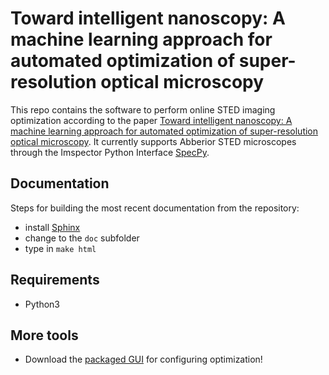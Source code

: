 # Toward intelligent nanoscopy: A machine learning approach for automated optimization of super-resolution optical microscopy

This repo contains the software to perform online STED imaging optimization according to the paper [Toward intelligent nanoscopy: A machine learning approach for automated optimization of super-resolution optical microscopy](https://tdb). It currently supports Abberior STED microscopes through the Imspector Python Interface [SpecPy](http://imspectordocs.readthedocs.io/en/latest/specpy.html).


## Documentation

Steps for building the most recent documentation from the repository:
- install [Sphinx](http://sphinx.pocoo.org)
- change to the `doc` subfolder
- type in `make html`


## Requirements

- Python3


## More tools

- Download the [packaged GUI](https://goo.gl/kK59KP) for configuring optimization!

